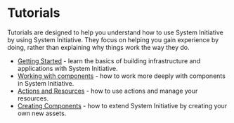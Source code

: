 # Tutorials

Tutorials are designed to help you understand how to use System Initiative by
using System Initiative. They focus on helping you gain experience by doing,
rather than explaining why things work the way they do.

- [Getting Started](./getting-started.md) - learn the basics of building
  infrastructure and applications with System Initiative.
- [Working with components](./working-with-components.md) - how to work more
  deeply with components in System Initiative.
- [Actions and Resources](./actions-and-resources.md) - how to use actions and
  manage your resources.
- [Creating Components](./creating-components.md) - how to extend System
  Initiative by creating your own new assets.
